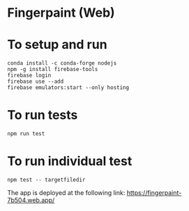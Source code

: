 # Fingerpaint (Web)
# To setup and run
`conda install -c conda-forge nodejs`\
`npm -g install firebase-tools` \
`firebase login` \
`firebase use --add` \
`firebase emulators:start --only hosting`

# To run tests 
`npm run test`
# To run individual test
`npm test -- targetfiledir`

The app is deployed at the following link:
https://fingerpaint-7b504.web.app/
